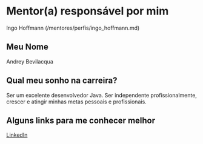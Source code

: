 # Mentor(a) responsável por mim

Ingo Hoffmann (/mentores/perfis/ingo_hoffmann.md)

## Meu Nome

Andrey Bevilacqua

## Qual meu sonho na carreira?

Ser um excelente desenvolvedor Java. Ser independente profissionalmente, crescer e atingir minhas metas pessoais e profissionais.

## Alguns links para me conhecer melhor

[LinkedIn](https://br.linkedin.com/in/andreybevilacqua)
